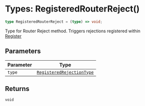 # Types: RegisteredRouterReject()

```ts
type RegisteredRouterReject = (type) => void;
```

Type for Router Reject method. Triggers rejections registered within [Register](../interfaces/Register.md)

## Parameters

| Parameter | Type |
| ------ | ------ |
| `type` | [`RegisteredRejectionType`](RegisteredRejectionType.md) |

## Returns

`void`
